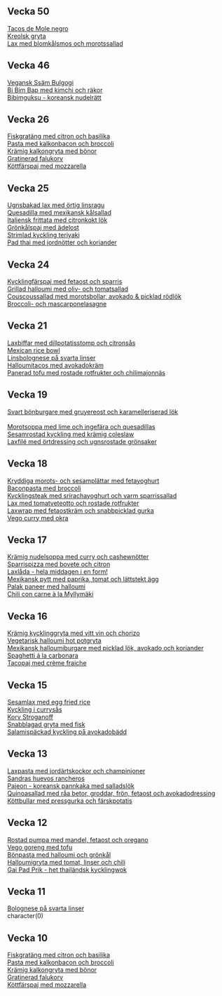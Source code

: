 


## Vecka 50

  [Tacos de Mole negro](/recipes/texmex/tacos-de-mole-negro.md)<br/>[Kreolsk gryta](/recipes/korv/kreolsk-gryta.md)<br/>[Lax med blomkålsmos och morotssallad](/recipes/fisk/lax-med-blomkalsmos-och-morotssallad.md)



## Vecka 46

  [Vegansk Ssäm Bulgogi](/recipes/asiatiskt/vegansk-ssam-bulgogi.md)<br/>[Bi Bim Bap med kimchi och räkor](/recipes/asiatiskt/bi-bim-bap-med-kimchi-och-rakor.md)<br/>[Bibimguksu - koreansk nudelrätt](/recipes/asiatiskt/bibimguksu---koreansk-nudelratt.md)



## Vecka 26

  [Fiskgratäng med citron och basilika](/recipes/fisk/fiskgratang-med-citron-och-basilika.md)<br/>[Pasta med kalkonbacon och broccoli](/recipes/kyckling/pasta-med-kalkonbacon-och-broccoli.md)<br/>[Krämig kalkongryta med bönor](/recipes/kyckling/kramig-kalkongryta-med-bonor.md)<br/>[Gratinerad falukorv](/recipes/korv/gratinerad-falukorv.md)<br/>[Köttfärspaj med mozzarella](/recipes/kottfars/kottfarspaj-med-mozzarella.md)



## Vecka 25

  [Ugnsbakad lax med örtig linsragu](/recipes/fisk/ugnsbakad-lax-med-ortig-linsragu.md)<br/>[Quesadilla med mexikansk kålsallad](/recipes/texmex/quesadilla-med-mexikansk-kalsallad.md)<br/>[Italiensk frittata med citronkokt lök](/recipes/vegetariskt/italiensk-frittata-med-citronkokt-lok.md)<br/>[Grönkålspaj med ädelost](/recipes/vegetariskt/gronkalspaj-med-adelost.md)<br/>[Strimlad kyckling teriyaki](/recipes/kyckling/strimlad-kyckling-teriyaki.md)<br/>[Pad thai med jordnötter och koriander](/recipes/vegetariskt/pad-thai-med-jordnotter-och-koriander.md)



## Vecka 24

  [Kycklingfärspaj med fetaost och sparris](/recipes/kyckling/kycklingfarspaj-med-fetaost-och-sparris.md)<br/>[Grillad halloumi med oliv- och tomatsallad](/recipes/vegetariskt/grillad-halloumi-med-oliv--och-tomatsallad.md)<br/>[Couscoussallad med morotsbollar, avokado & picklad rödlök](/recipes/vegetariskt/couscoussallad-med-morotsbollar-avokado-&-picklad-rodlok.md)<br/>[Broccoli- och mascarponelasagne](/recipes/vegetariskt/broccoli--och-mascarponelasagne.md)



## Vecka 21

  [Laxbiffar med dillpotatisstomp och citronsås](/recipes/fisk/laxbiffar-med-dillpotatisstomp-och-citronsas.md)<br/>[Mexican rice bowl](/recipes/texmex/mexican-rice-bowl.md)<br/>[Linsbolognese på svarta linser](/recipes/vegetariskt/linsbolognese-pa-svarta-linser.md)<br/>[Halloumitacos med avokadokräm](/recipes/texmex/halloumitacos-med-avokadokram.md)<br/>[Panerad tofu med rostade rotfrukter och chilimajonnäs](/recipes/vegetariskt/panerad-tofu-med-rostade-rotfrukter-och-chilimajonnas.md)



## Vecka 19

  <a href="svart-bonburgare-med-gruyereost-och-karamelliserad-lok.html" title="">Svart bönburgare med gruyereost och karamelleriserad lök</a><br><br/>[Morotsoppa med lime och ingefära och quesadillas](/recipes/vegetariskt/morotsoppa-med-lime-och-ingefara-och-quesadillas.md)<br/>[Sesamrostad kyckling med krämig coleslaw](/recipes/kyckling/sesamrostad-kyckling-med-kramig-coleslaw.md)<br/>[Laxfilé med örtdressing och ugnsrostade grönsaker](/recipes/fisk/laxfilé-med-ortdressing-och-ugnsrostade-gronsaker.md)



## Vecka 18

  [Kryddiga morots- och sesamplättar med fetayoghurt](/recipes/vegetariskt/kryddiga-morots--och-sesamplattar-med-fetayoghurt.md)<br/>[Baconpasta med broccoli](/recipes/pasta/baconpasta-med-broccoli.md)<br/>[Kycklingsteak med srirachayoghurt och varm sparrissallad](/recipes/kyckling/kycklingsteak-med-srirachayoghurt-och-varm-sparrissallad.md)<br/>[Lax med tomatveteotto och rostade rotfrukter](/recipes/fisk/lax-med-tomatveteotto-och-rostade-rotfrukter.md)<br/>[Laxwrap med fetaostkräm och snabbpicklad gurka](/recipes/fisk/laxwrap-med-fetaostkram-och-snabbpicklad-gurka.md)<br/>[Vego curry med okra](/recipes/vegetariskt/vego-curry-med-okra.md)



## Vecka 17

  [Krämig nudelsoppa med curry och cashewnötter](/recipes/vegetariskt/kramig-nudelsoppa-med-curry-och-cashewnotter.md)<br/>[Sparrispizza med bovete och citron](/recipes/vegetariskt/sparrispizza-med-bovete-och-citron.md)<br/>[Laxlåda - hela middagen i en form!](/recipes/fisk/laxlada---hela-middagen-i-en-form!.md)<br/>[Mexikansk pytt med paprika, tomat och lättstekt ägg](/recipes/texmex/mexikansk-pytt-med-paprika-tomat-och-lattstekt-agg.md)<br/>[Palak paneer med halloumi](/recipes/vegetariskt/palak-paneer-med-halloumi.md)<br/>[Chili con carne à la Myllymäki](/recipes/texmex/chili-con-carne-à-la-myllymaki.md)



## Vecka 16

  [Krämig kycklinggryta med vitt vin och chorizo](/recipes/kyckling/kramig-kycklinggryta-med-vitt-vin-och-chorizo.md)<br/>[Vegetarisk halloumi hot potgryta](/recipes/vegetariskt/vegetarisk-halloumi-hot-potgryta.md)<br/>[Mexikansk halloumiburgare med picklad lök, avokado och koriander](/recipes/vegetariskt/mexikansk-halloumiburgare-med-picklad-lok-avokado-och-koriander.md)<br/>[Spaghetti á la carbonara](/recipes/pasta/spaghetti-á-la-carbonara.md)<br/>[Tacopaj med crème fraiche](/recipes/texmex/tacopaj-med-crème-fraiche.md)



## Vecka 15

  [Sesamlax med egg fried rice](/recipes/fisk/sesamlax-med-egg-fried-rice.md)<br/>[Kyckling i currysås](/recipes/kyckling/kyckling-i-currysas.md)<br/>[Korv Stroganoff](/recipes/korv/korv-stroganoff.md)<br/>[Snabblagad gryta med fisk](/recipes/fisk/snabblagad-gryta-med-fisk.md)<br/>[Salamispäckad kyckling på avokadobädd](/recipes/kyckling/salamispackad-kyckling-pa-avokadobadd.md)



## Vecka 13

  [Laxpasta med jordärtskockor och champinjoner](/recipes/fisk/laxpasta-med-jordartskockor-och-champinjoner.md)<br/>[Sandras huevos rancheros](/recipes/texmex/sandras-huevos-rancheros.md)<br/>[Pajeon - koreansk pannkaka med salladslök](/recipes/vegetariskt/pajeon---koreansk-pannkaka-med-salladslok.md)<br/>[Quinoasallad med råa betor, groddar, frön, fetaost och avokadodressing](/recipes/vegetariskt/quinoasallad-med-raa-betor-groddar,-fron,-fetaost-och-avokadodressing.md)<br/>[Köttbullar med pressgurka och färskpotatis](/recipes/kottfars/kottbullar-med-pressgurka-och-farskpotatis.md)



## Vecka 12

  [Rostad pumpa med mandel, fetaost och oregano](/recipes/vegetariskt/rostad-pumpa-med-mandel-fetaost-och-oregano.md)<br/>[Vego goreng med tofu](/recipes/vegetariskt/vego-goreng-med-tofu.md)<br/>[Bönpasta med halloumi och grönkål](/recipes/vegetariskt/bonpasta-med-halloumi-och-gronkal.md)<br/>[Halloumigryta med tomat, linser och chili](/recipes/vegetariskt/halloumigryta-med-tomat-linser-och-chili.md)<br/>[Gai Pad Prik - het thailändsk kycklingwok](/recipes/kyckling/gai-pad-prik---het-thailandsk-kycklingwok.md)



## Vecka 11

  [Bolognese på svarta linser](/recipes/vegetariskt/bolognese-pa-svarta-linser.md)<br/>character(0)



## Vecka 10

  [Fiskgratäng med citron och basilika](/recipes/fisk/fiskgratang-med-citron-och-basilika.md)<br/>[Pasta med kalkonbacon och broccoli](/recipes/kyckling/pasta-med-kalkonbacon-och-broccoli.md)<br/>[Krämig kalkongryta med bönor](/recipes/kyckling/kramig-kalkongryta-med-bonor.md)<br/>[Gratinerad falukorv](/recipes/korv/gratinerad-falukorv.md)<br/>[Köttfärspaj med mozzarella](/recipes/kottfars/kottfarspaj-med-mozzarella.md)
